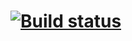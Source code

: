 # [![Build status](https://ci.appveyor.com/api/projects/status/tng2ma8tql1p4dx1?svg=true)](https://ci.appveyor.com/project/CatKrause/hw-patterns)
